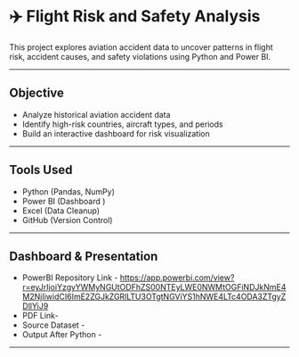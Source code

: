 # ✈️ Flight Risk and Safety Analysis

This project explores aviation accident data to uncover patterns in flight risk, accident causes, and safety violations using Python and Power BI.

---

##  Objective

- Analyze historical aviation accident data
- Identify high-risk countries, aircraft types, and periods
- Build an interactive dashboard for risk visualization

---

##  Tools Used

- Python (Pandas, NumPy)
- Power BI (Dashboard )
- Excel (Data Cleanup)
- GitHub (Version Control)

---

##  Dashboard & Presentation

- PowerBI Repository Link - https://app.powerbi.com/view?r=eyJrIjoiYzgyYWMyNGUtODFhZS00NTEyLWE0NWMtOGFiNDJkNmE4M2NjIiwidCI6ImE2ZGJkZGRlLTU3OTgtNGViYS1hNWE4LTc4ODA3ZTgyZDllYiJ9
- PDF Link-
- Source Dataset -
- Output After Python -
---


